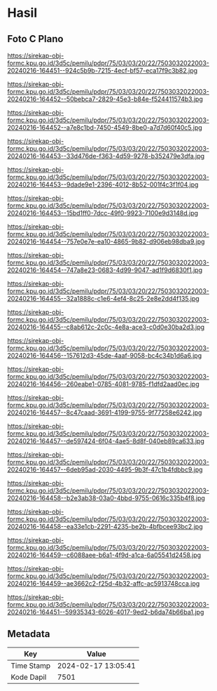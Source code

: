 # Hasil

## Foto C Plano

https://sirekap-obj-formc.kpu.go.id/3d5c/pemilu/pdpr/75/03/03/20/22/7503032022003-20240216-164451--924c5b9b-7215-4ecf-bf57-eca17f9c3b82.jpg

https://sirekap-obj-formc.kpu.go.id/3d5c/pemilu/pdpr/75/03/03/20/22/7503032022003-20240216-164452--50bebca7-2829-45e3-b84e-f524411574b3.jpg

https://sirekap-obj-formc.kpu.go.id/3d5c/pemilu/pdpr/75/03/03/20/22/7503032022003-20240216-164452--a7e8c1bd-7450-4549-8be0-a7d7d60f40c5.jpg

https://sirekap-obj-formc.kpu.go.id/3d5c/pemilu/pdpr/75/03/03/20/22/7503032022003-20240216-164453--33d476de-f363-4d59-9278-b352479e3dfa.jpg

https://sirekap-obj-formc.kpu.go.id/3d5c/pemilu/pdpr/75/03/03/20/22/7503032022003-20240216-164453--9dade9e1-2396-4012-8b52-001f4c3f1f04.jpg

https://sirekap-obj-formc.kpu.go.id/3d5c/pemilu/pdpr/75/03/03/20/22/7503032022003-20240216-164453--15bd1ff0-7dcc-49f0-9923-7100e9d3148d.jpg

https://sirekap-obj-formc.kpu.go.id/3d5c/pemilu/pdpr/75/03/03/20/22/7503032022003-20240216-164454--757e0e7e-ea10-4865-9b82-d906eb98dba9.jpg

https://sirekap-obj-formc.kpu.go.id/3d5c/pemilu/pdpr/75/03/03/20/22/7503032022003-20240216-164454--747a8e23-0683-4d99-9047-ad1f9d6830f1.jpg

https://sirekap-obj-formc.kpu.go.id/3d5c/pemilu/pdpr/75/03/03/20/22/7503032022003-20240216-164455--32a1888c-c1e6-4ef4-8c25-2e8e2dd4f135.jpg

https://sirekap-obj-formc.kpu.go.id/3d5c/pemilu/pdpr/75/03/03/20/22/7503032022003-20240216-164455--c8ab612c-2c0c-4e8a-ace3-c0d0e30ba2d3.jpg

https://sirekap-obj-formc.kpu.go.id/3d5c/pemilu/pdpr/75/03/03/20/22/7503032022003-20240216-164456--157612d3-45de-4aaf-9058-bc4c34b1d6a6.jpg

https://sirekap-obj-formc.kpu.go.id/3d5c/pemilu/pdpr/75/03/03/20/22/7503032022003-20240216-164456--260eabe1-0785-4081-9785-f1dfd2aad0ec.jpg

https://sirekap-obj-formc.kpu.go.id/3d5c/pemilu/pdpr/75/03/03/20/22/7503032022003-20240216-164457--8c47caad-3691-4199-9755-9f77258e6242.jpg

https://sirekap-obj-formc.kpu.go.id/3d5c/pemilu/pdpr/75/03/03/20/22/7503032022003-20240216-164457--de597424-6f04-4ae5-8d8f-040eb89ca633.jpg

https://sirekap-obj-formc.kpu.go.id/3d5c/pemilu/pdpr/75/03/03/20/22/7503032022003-20240216-164457--6deb95ad-2030-4495-9b3f-47c1b4fdbbc9.jpg

https://sirekap-obj-formc.kpu.go.id/3d5c/pemilu/pdpr/75/03/03/20/22/7503032022003-20240216-164458--b2e3ab38-03a0-4bbd-9755-0616c335b4f8.jpg

https://sirekap-obj-formc.kpu.go.id/3d5c/pemilu/pdpr/75/03/03/20/22/7503032022003-20240216-164458--ea33e1cb-2291-4235-be2b-4bfbcee93bc2.jpg

https://sirekap-obj-formc.kpu.go.id/3d5c/pemilu/pdpr/75/03/03/20/22/7503032022003-20240216-164459--c6088aee-b6a1-4f9d-a1ca-6a05541d2458.jpg

https://sirekap-obj-formc.kpu.go.id/3d5c/pemilu/pdpr/75/03/03/20/22/7503032022003-20240216-164459--ae3662c2-f25d-4b32-affc-ac5913748cca.jpg

https://sirekap-obj-formc.kpu.go.id/3d5c/pemilu/pdpr/75/03/03/20/22/7503032022003-20240216-164451--59935343-6026-4017-9ed2-b6da74b66ba1.jpg


## Metadata

| Key        | Value               |
| ---------- | ------------------- |
| Time Stamp | 2024-02-17 13:05:41 |
| Kode Dapil | 7501                |




